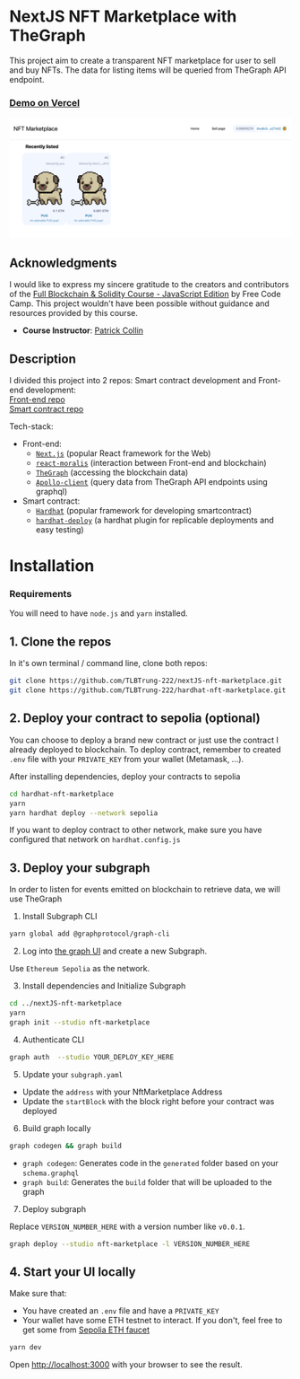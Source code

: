 # NextJS NFT Marketplace with TheGraph

This project aim to create a transparent NFT marketplace for user to sell and buy NFTs. The data for listing items will be queried from TheGraph API endpoint.

### [Demo on Vercel](https://nft-marketplace-fawn-two.vercel.app)

![](demo.png)

## Acknowledgments

I would like to express my sincere gratitude to the creators and contributors of the [Full Blockchain & Solidity Course - JavaScript Edition](https://github.com/smartcontractkit/full-blockchain-solidity-course-js) by Free Code Camp. This project wouldn't have been possible without guidance and resources provided by this course.

-   **Course Instructor**: [Patrick Collin](https://www.youtube.com/channel/UCn-3f8tw_E1jZvhuHatROwA)

## Description

I divided this project into 2 repos: Smart contract development and Front-end development:  
[Front-end repo](https://github.com/TLBTrung-222/nextJS-nft-marketplace.git)  
[Smart contract repo](https://github.com/TLBTrung-222/hardhat-nft-marketplace.git)

Tech-stack:

-   Front-end:
    -   [`Next.js`](https://nextjs.org/) (popular React framework for the Web)
    -   [`react-moralis`](https://github.com/MoralisWeb3/react-moralis) (interaction between Front-end and blockchain)
    -   [`TheGraph`](https://thegraph.com/) (accessing the blockchain data)
    -   [`Apollo-client`](https://www.apollographql.com/) (query data from TheGraph API endpoints using graphql)
-   Smart contract:
    -   [`Hardhat`](https://hardhat.org/) (popular framework for developing smartcontract)
    -   [`hardhat-deploy`](https://github.com/wighawag/hardhat-deploy) (a hardhat plugin for replicable deployments and easy testing)

# Installation

### Requirements

You will need to have `node.js` and `yarn` installed.

## 1. Clone the repos

In it's own terminal / command line, clone both repos:

```bash
git clone https://github.com/TLBTrung-222/nextJS-nft-marketplace.git
git clone https://github.com/TLBTrung-222/hardhat-nft-marketplace.git
```

## 2. Deploy your contract to sepolia (optional)

You can choose to deploy a brand new contract or just use the contract I already deployed to blockchain. To deploy contract, remember to created `.env` file with your `PRIVATE_KEY` from your wallet (Metamask, ...).

After installing dependencies, deploy your contracts to sepolia

```bash
cd hardhat-nft-marketplace
yarn
yarn hardhat deploy --network sepolia
```

If you want to deploy contract to other network, make sure you have configured that network on `hardhat.config.js`

## 3. Deploy your subgraph

In order to listen for events emitted on blockchain to retrieve data, we will use TheGraph

1. Install Subgraph CLI

```bash
yarn global add @graphprotocol/graph-cli
```

2. Log into [the graph UI](https://thegraph.com/studio/subgraph) and create a new Subgraph.

Use `Ethereum Sepolia` as the network.

3. Install dependencies and Initialize Subgraph

```bash
cd ../nextJS-nft-marketplace
yarn
graph init --studio nft-marketplace
```

4. Authenticate CLI

```bash
graph auth  --studio YOUR_DEPLOY_KEY_HERE
```

5. Update your `subgraph.yaml`

-   Update the `address` with your NftMarketplace Address
-   Update the `startBlock` with the block right before your contract was deployed

6. Build graph locally

```bash
graph codegen && graph build
```

-   `graph codegen`: Generates code in the `generated` folder based on your `schema.graphql`
-   `graph build`: Generates the `build` folder that will be uploaded to the graph

7. Deploy subgraph

Replace `VERSION_NUMBER_HERE` with a version number like `v0.0.1`.

```bash
graph deploy --studio nft-marketplace -l VERSION_NUMBER_HERE
```

## 4. Start your UI locally

Make sure that:

-   You have created an `.env` file and have a `PRIVATE_KEY`
-   Your wallet have some ETH testnet to interact. If you don't, feel free to get some from [Sepolia ETH faucet](https://sepoliafaucet.com/)

```bash
yarn dev
```

Open [http://localhost:3000](http://localhost:3000) with your browser to see the result.
